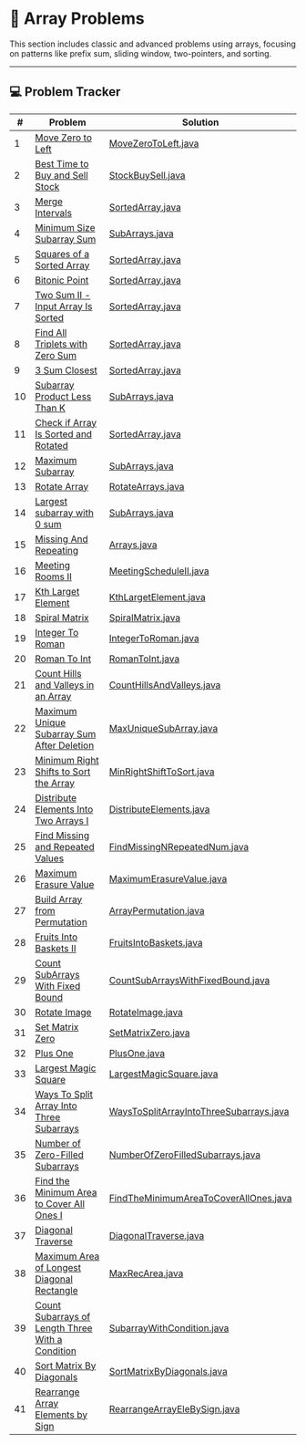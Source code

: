 # 🧮 Array Problems

This section includes classic and advanced problems using arrays, focusing on patterns like prefix sum, sliding window,
two-pointers, and sorting.

---

## 💻 Problem Tracker

| #  | Problem                                                                                                                             | Solution                                                                             |
|----|-------------------------------------------------------------------------------------------------------------------------------------|--------------------------------------------------------------------------------------|
| 1  | [Move Zero to Left](https://www.geeksforgeeks.org/move-all-zeros-to-front-of-array/)                                                | [MoveZeroToLeft.java](./MoveZeroToLeft.java)                                         |
| 2  | [Best Time to Buy and Sell Stock](https://leetcode.com/problems/best-time-to-buy-and-sell-stock/description/)                       | [StockBuySell.java](./StockBuySell.java)                                             |
| 3  | [Merge Intervals](https://leetcode.com/problems/merge-intervals/description/)                                                       | [SortedArray.java](./SortedArray.java)                                               |
| 4  | [Minimum Size Subarray Sum](https://leetcode.com/problems/minimum-size-subarray-sum/description/)                                   | [SubArrays.java](./SubArrays.java)                                                   |
| 5  | [Squares of a Sorted Array](https://leetcode.com/problems/squares-of-a-sorted-array/description/)                                   | [SortedArray.java](./SortedArray.java)                                               |
| 6  | [Bitonic Point](https://www.geeksforgeeks.org/problems/maximum-value-in-a-bitonic-array3001/1)                                      | [SortedArray.java](./SortedArray.java)                                               |
| 7  | [Two Sum II - Input Array Is Sorted](https://leetcode.com/problems/two-sum-ii-input-array-is-sorted/description/)                   | [SortedArray.java](./SortedArray.java)                                               |
| 8  | [Find All Triplets with Zero Sum](https://www.geeksforgeeks.org/problems/find-all-triplets-with-zero-sum/1)                         | [SortedArray.java](./SortedArray.java)                                               |
| 9  | [3 Sum Closest](https://www.geeksforgeeks.org/problems/3-sum-closest/1)                                                             | [SortedArray.java](./SortedArray.java)                                               |
| 10 | [Subarray Product Less Than K](https://leetcode.com/problems/subarray-product-less-than-k/description/)                             | [SubArrays.java](./SubArrays.java)                                                   |
| 11 | [Check if Array Is Sorted and Rotated](https://leetcode.com/problems/check-if-array-is-sorted-and-rotated/description/)             | [SortedArray.java](./SortedArray.java)                                               |
| 12 | [Maximum Subarray](https://leetcode.com/problems/maximum-subarray/)                                                                 | [SubArrays.java](./SubArrays.java)                                                   |
| 13 | [Rotate Array](https://leetcode.com/problems/rotate-array/)                                                                         | [RotateArrays.java](./RotateArrays.java)                                             |
| 14 | [Largest subarray with 0 sum](https://www.geeksforgeeks.org/problems/largest-subarray-with-0-sum/1)                                 | [SubArrays.java](./SubArrays.java)                                                   |
| 15 | [Missing And Repeating](https://www.geeksforgeeks.org/problems/find-missing-and-repeating2512/1)                                    | [Arrays.java](./SubArrays.java)                                                      |
| 16 | [Meeting Rooms II](https://neetcode.io/problems/meeting-schedule-ii)                                                                | [MeetingScheduleII.java](./MeetingScheduleII.java)                                   |
| 17 | [Kth Larget Element](https://leetcode.com/problems/kth-largest-element-in-an-array/)                                                | [KthLargetElement.java](./KthLargetElement.java)                                     |
| 18 | [Spiral Matrix](https://leetcode.com/problems/spiral-matrix/)                                                                       | [SpiralMatrix.java](./SpiralMatrix.java)                                             |
| 19 | [Integer To Roman](https://leetcode.com/problems/integer-to-roman/)                                                                 | [IntegerToRoman.java](./IntegerToRoman.java)                                         |
| 20 | [Roman To Int](https://leetcode.com/problems/roman-to-integer/)                                                                     | [RomanToInt.java](/RomanToInt.java)                                                  |
| 21 | [Count Hills and Valleys in an Array](https://leetcode.com/problems/count-hills-and-valleys-in-an-array)                            | [CountHillsAndValleys.java](./CountHillsAndValleys.java)                             |
| 22 | [Maximum Unique Subarray Sum After Deletion](https://leetcode.com/problems/maximum-unique-subarray-sum-after-deletion/)             | [MaxUniqueSubArray.java](./MaxUniqueSubArray.java)                                   |
| 23 | [Minimum Right Shifts to Sort the Array](https://leetcode.com/problems/minimum-right-shifts-to-sort-the-array/)                     | [MinRightShiftToSort.java](./MinRightShiftToSort.java)                               |
| 24 | [Distribute Elements Into Two Arrays I](https://leetcode.com/problems/distribute-elements-into-two-arrays-i/)                       | [DistributeElements.java](./DistributeElements.java)                                 |
| 25 | [Find Missing and Repeated Values](https://leetcode.com/problems/find-missing-and-repeated-values/)                                 | [FindMissingNRepeatedNum.java](./FindMissingNRepeatedNum.java)                       |
| 26 | [Maximum Erasure Value](https://leetcode.com/problems/maximum-erasure-value/)                                                       | [MaximumErasureValue.java](./MaximumErasureValue.java)                               |
| 27 | [Build Array from Permutation](https://leetcode.com/problems/build-array-from-permutation/)                                         | [ArrayPermutation.java](./ArrayPermutation.java)                                     |
| 28 | [Fruits Into Baskets II](https://leetcode.com/problems/fruits-into-baskets-ii/)                                                     | [FruitsIntoBaskets.java](./FruitsIntoBaskets.java)                                   |
| 29 | [Count SubArrays With Fixed Bound](https://leetcode.com/problems/count-subarrays-with-fixed-bounds/)                                | [CountSubArraysWithFixedBound.java](./CountSubArraysWithFixedBound.java)             |
| 30 | [Rotate Image](https://leetcode.com/problems/rotate-image/)                                                                         | [RotateImage.java](./RotateImage.java)                                               |
| 31 | [Set Matrix Zero](https://leetcode.com/problems/set-matrix-zeroes/)                                                                 | [SetMatrixZero.java](./SetMatrixZero.java)                                           |
| 32 | [Plus One](https://leetcode.com/problems/plus-one/)                                                                                 | [PlusOne.java](./PlusOne.java)                                                       |
| 33 | [Largest Magic Square](https://leetcode.com/problems/largest-magic-square/)                                                         | [LargestMagicSquare.java](./LargestMagicSquare.java)                                 |
| 34 | [Ways To Split Array Into Three Subarrays](https://leetcode.com/problems/ways-to-split-array-into-three-subarrays/)                 | [WaysToSplitArrayIntoThreeSubarrays.java](./WaysToSplitArrayIntoThreeSubarrays.java) |
| 35 | [Number of Zero-Filled Subarrays](https://leetcode.com/problems/number-of-zero-filled-subarrays/)                                   | [NumberOfZeroFilledSubarrays.java](./NumberOfZeroFilledSubarrays.java)               |
| 36 | [Find the Minimum Area to Cover All Ones I](https://leetcode.com/problems/find-the-minimum-area-to-cover-all-ones-i/)               | [FindTheMinimumAreaToCoverAllOnes.java](./FindTheMinimumAreaToCoverAllOnes.java)     |
| 37 | [Diagonal Traverse](https://leetcode.com/problems/diagonal-traverse/)                                                               | [DiagonalTraverse.java](./DiagonalTraverse.java)                                     |
| 38 | [Maximum Area of Longest Diagonal Rectangle](https://leetcode.com/problems/maximum-area-of-longest-diagonal-rectangle/)             | [MaxRecArea.java](./MaxRecArea.java)                                                 |
| 39 | [Count Subarrays of Length Three With a Condition](https://leetcode.com/problems/count-subarrays-of-length-three-with-a-condition/) | [SubarrayWithCondition.java](./SubarrayWithCondition.java)                           |
| 40 | [Sort Matrix By Diagonals](https://leetcode.com/problems/sort-matrix-by-diagonals/)                                                 | [SortMatrixByDiagonals.java](./SortMatrixByDiagonals.java)                           |
| 41 | [Rearrange Array Elements by Sign](https://leetcode.com/problems/rearrange-array-elements-by-sign/)                                 | [RearrangeArrayEleBySign.java](./RearrangeArrayEleBySign.java)                       |